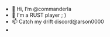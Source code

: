 - 👋 Hi, I’m @commanderla
- 👀 I'm a RUST player ; )
- 📫 Catch my drift discord@arson0000
- 
<!---
commanderla/commanderla is a ✨ special ✨ repository because its `README.md` (this file) appears on your GitHub profile.
You can click the Preview link to take a look at your changes.
--->
